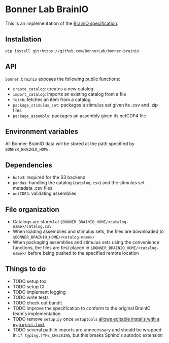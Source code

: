 # Bonner Lab BrainIO

This is an implementation of the [BrainIO specification](https://github.com/brain-score/brainio/blob/main/docs/SPECIFICATION.md).

## Installation

`pip install git+https://github.com/BonnerLab/bonner-brainio`

## API

`bonner.brainio` exposes the following public functions:

- `create_catalog`: creates a new catalog
- `import_catalog`: imports an existing catalog from a file
- `fetch`: fetches an item from a catalog
- `package_stimulus_set`: packages a stimulus set given its .csv and .zip files
- `package_assembly`: packages an assembly given its netCDF4 file

## Environment variables

All Bonner-BrainIO data will be stored at the path specified by `BONNER_BRAINIO_HOME`.

## Dependencies

- `boto3`: required for the S3 backend
- `pandas`: handling the catalog (`catalog.csv`) and the stimulus set metadata .csv files
- `netCDF4`: validating assemblies

## File organization

- Catalogs are stored at `$BONNER_BRAINIO_HOME/<catalog-name>/catalog.csv`
- When loading assemblies and stimulus sets, the files are downloaded to `$BONNER_BRAINIO_HOME/<catalog-name>/`
- When packaging assemblies and stimulus sets using the convenience functions, the files are first placed in `$BONNER_BRAINIO_HOME/<catalog-name>/` before being pushed to the specified remote location

## Things to do

- TODO setup tox
- TODO setup CI
- TODO implement logging
- TODO write tests
- TODO check out bandit
- TODO improve the specification to conform to the original BrainIO team's implementation
- TODO remove `setup.py` once `setuptools` [allows editable installs with a `pyproject.toml`](https://github.com/pypa/setuptools/issues/2816)
- TODO several pathlib imports are unnecessary and should be wrapped in `if typing.TYPE_CHECKING`, but this breaks Sphinx's autodoc extension
